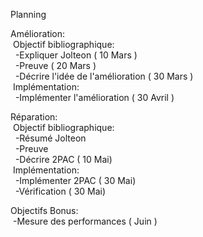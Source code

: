 Planning   

Amélioration:  
&nbsp;Objectif bibliographique:  
&nbsp;&nbsp;-Expliquer Jolteon                         ( 10 Mars )  
&nbsp;&nbsp;-Preuve                                    ( 20 Mars )  
&nbsp;&nbsp;-Décrire l'idée de l'amélioration          ( 30 Mars )  
&nbsp;Implémentation:  
&nbsp;&nbsp;-Implémenter l'amélioration                ( 30 Avril )  

Réparation:  
&nbsp;Objectif bibliographique:  
&nbsp;&nbsp;-Résumé Jolteon  
&nbsp;&nbsp;-Preuve  
&nbsp;&nbsp;-Décrire 2PAC                              ( 10 Mai)  
&nbsp;Implémentation:  
&nbsp;&nbsp;-Implémenter 2PAC                          ( 30 Mai)  
&nbsp;&nbsp;-Vérification                              ( 30 Mai)  

Objectifs Bonus:                                     
&nbsp;-Mesure des performances                       ( Juin )  



